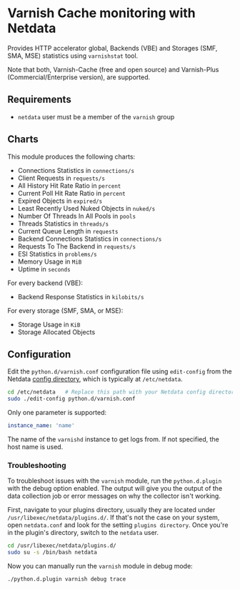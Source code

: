 <!--
title: "Varnish Cache monitoring with Netdata"
custom_edit_url: https://github.com/netdata/netdata/edit/master/collectors/python.d.plugin/varnish/README.md
sidebar_label: "Varnish Cache"
-->

# Varnish Cache monitoring with Netdata

Provides HTTP accelerator global, Backends (VBE) and Storages (SMF, SMA, MSE) statistics using `varnishstat` tool.

Note that both, Varnish-Cache (free and open source) and Varnish-Plus (Commercial/Enterprise version), are supported.

## Requirements

-   `netdata` user must be a member of the `varnish` group 

## Charts

This module produces the following charts:

-   Connections Statistics in `connections/s`
-   Client Requests in `requests/s`
-   All History Hit Rate Ratio in `percent`
-   Current Poll Hit Rate Ratio in `percent`
-   Expired Objects in `expired/s`
-   Least Recently Used Nuked Objects in `nuked/s`
-   Number Of Threads In All Pools in `pools`
-   Threads Statistics in `threads/s`
-   Current Queue Length in `requests`
-   Backend Connections Statistics in `connections/s`
-   Requests To The Backend in `requests/s`
-   ESI Statistics in `problems/s`
-   Memory Usage in `MiB`
-   Uptime in `seconds`

For every backend (VBE):

-   Backend Response Statistics in `kilobits/s`

For every storage (SMF, SMA, or MSE):

-   Storage Usage in `KiB` 
-   Storage Allocated Objects

## Configuration

Edit the `python.d/varnish.conf` configuration file using `edit-config` from the Netdata [config
directory](/docs/configure/nodes.md), which is typically at `/etc/netdata`.

```bash
cd /etc/netdata   # Replace this path with your Netdata config directory, if different
sudo ./edit-config python.d/varnish.conf
```

Only one parameter is supported:

```yaml
instance_name: 'name'
```

The name of the `varnishd` instance to get logs from. If not specified, the host name is used.




### Troubleshooting

To troubleshoot issues with the `varnish` module, run the `python.d.plugin` with the debug option enabled. The 
output will give you the output of the data collection job or error messages on why the collector isn't working.

First, navigate to your plugins directory, usually they are located under `/usr/libexec/netdata/plugins.d/`. If that's 
not the case on your system, open `netdata.conf` and look for the setting `plugins directory`. Once you're in the 
plugin's directory, switch to the `netdata` user.

```bash
cd /usr/libexec/netdata/plugins.d/
sudo su -s /bin/bash netdata
```

Now you can manually run the `varnish` module in debug mode:

```bash
./python.d.plugin varnish debug trace
```

